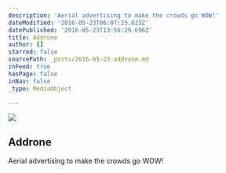 ```yaml
---
description: 'Aerial advertising to make the crowds go WOW!'
dateModified: '2016-05-23T06:07:25.823Z'
datePublished: '2016-05-23T13:56:29.696Z'
title: Addrone
author: []
starred: false
sourcePath: _posts/2016-05-23-addrone.md
inFeed: true
hasPage: false
inNav: false
_type: MediaObject

---
```

<article style=""><img src="https://s3-us-west-2.amazonaws.com/the-grid-img/p/15cf7905368324c60d55f2f31b49d3166c79c1e9.jpg" /><h1>Addrone</h1><p>Aerial advertising to make the crowds go WOW!</p></article>